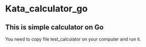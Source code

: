 # Kata_calculator_go

## This is simple calculator on Go

You need to copy file test_calculator on your computer and run it.
